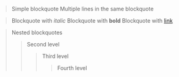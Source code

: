 > Simple blockquote
> Multiple lines in
> the same blockquote

> Blockquote with *italic*
> Blockquote with **bold**
> Blockquote with [link](https://example.com)

> Nested blockquotes
>> Second level
>>> Third level
>>>> Fourth level 
